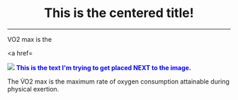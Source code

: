 <H1 style="text-align: center;"> This is the centered title! </H1>

---

VO2 max is the 

<a href=

<img src="https://i.ytimg.com/vi/hh6LN8uwytE/maxresdefault.jpg"> 
<span style="color:blue;font-weight:bold">This is the text I'm trying to get placed NEXT to the image.</span>


<p> The V&#775O2 max is the maximum rate of oxygen consumption attainable during physical exertion. 

